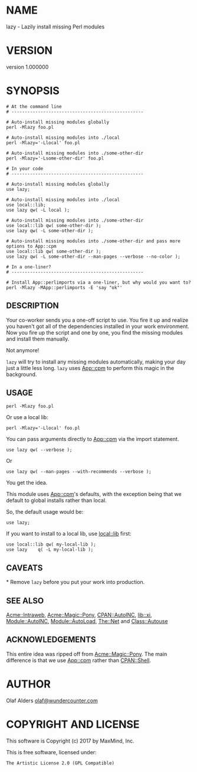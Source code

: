 # NAME

lazy - Lazily install missing Perl modules

# VERSION

version 1.000000

# SYNOPSIS

    # At the command line
    # --------------------------------------------------

    # Auto-install missing modules globally
    perl -Mlazy foo.pl

    # Auto-install missing modules into ./local
    perl -Mlazy='-Llocal' foo.pl

    # Auto-install missing modules into ./some-other-dir
    perl -Mlazy='-Lsome-other-dir' foo.pl

    # In your code
    # --------------------------------------------------

    # Auto-install missing modules globally
    use lazy;

    # Auto-install missing modules into ./local
    use local::lib;
    use lazy qw( -L local );

    # Auto-install missing modules into ./some-other-dir
    use local::lib qw( some-other-dir );
    use lazy qw( -L some-other-dir );

    # Auto-install missing modules into ./some-other-dir and pass more options to App::cpm
    use local::lib qw( some-other-dir );
    use lazy qw( -L some-other-dir --man-pages --verbose --no-color );

    # In a one-liner?
    # --------------------------------------------------

    # Install App::perlimports via a one-liner, but why would you want to?
    perl -Mlazy -MApp::perlimports -E 'say "ok"'

## DESCRIPTION

Your co-worker sends you a one-off script to use.  You fire it up and realize
you haven't got all of the dependencies installed in your work environment.
Now you fire up the script and one by one, you find the missing modules and
install them manually.

Not anymore!

`lazy` will try to install any missing modules automatically, making your day
just a little less long.  `lazy` uses [App::cpm](https://metacpan.org/pod/App%3A%3Acpm) to perform this magic in the
background.

## USAGE

    perl -Mlazy foo.pl

Or use a local lib:

    perl -Mlazy='-Llocal' foo.pl

You can pass arguments directly to [App::cpm](https://metacpan.org/pod/App%3A%3Acpm) via the import statement.

    use lazy qw( --verbose );

Or

    use lazy qw( --man-pages --with-recommends --verbose );

You get the idea.

This module uses [App::cpm](https://metacpan.org/pod/App%3A%3Acpm)'s defaults, with the exception being that we
default to global installs rather than local.

So, the default usage would be:

    use lazy;

If you want to install to a local lib, use [local::lib](https://metacpan.org/pod/local%3A%3Alib) first:

    use local::lib qw( my-local-lib );
    use lazy    q( -L my-local-lib );

## CAVEATS

\* Remove `lazy` before you put your work into production.

## SEE ALSO

[Acme::Intraweb](https://metacpan.org/pod/Acme%3A%3AIntraweb), [Acme::Magic::Pony](https://metacpan.org/pod/Acme%3A%3AMagic%3A%3APony), [CPAN::AutoINC](https://metacpan.org/pod/CPAN%3A%3AAutoINC), [lib::xi](https://metacpan.org/pod/lib%3A%3Axi), [Module::AutoINC](https://metacpan.org/pod/Module%3A%3AAutoINC), [Module::AutoLoad](https://metacpan.org/pod/Module%3A%3AAutoLoad), [The::Net](https://metacpan.org/pod/The%3A%3ANet) and [Class::Autouse](https://metacpan.org/pod/Class%3A%3AAutouse)

## ACKNOWLEDGEMENTS

This entire idea was ripped off from [Acme::Magic::Pony](https://metacpan.org/pod/Acme%3A%3AMagic%3A%3APony).  The main difference
is that we use [App::cpm](https://metacpan.org/pod/App%3A%3Acpm) rather than [CPAN::Shell](https://metacpan.org/pod/CPAN%3A%3AShell).

# AUTHOR

Olaf Alders <olaf@wundercounter.com>

# COPYRIGHT AND LICENSE

This software is Copyright (c) 2017 by MaxMind, Inc.

This is free software, licensed under:

    The Artistic License 2.0 (GPL Compatible)
